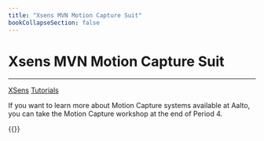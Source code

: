 ```yaml
---
title: "Xsens MVN Motion Capture Suit"
bookCollapseSection: false
---   
```


# Xsens MVN Motion Capture Suit

---

[XSens](https://www.xsens.com/motion-capture)
[Tutorials](https://tutorial.xsens.com/)

If you want to learn more about Motion Capture systems available at Aalto, you can take the Motion Capture workshop at the end of Period 4.

{{<youtube laKbHOEJIoM>}}